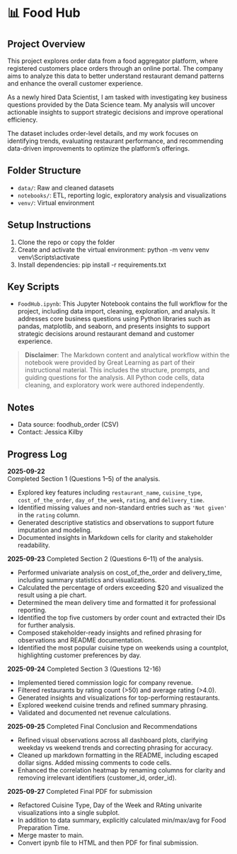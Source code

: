 # 📊 Food Hub
        
## Project Overview

This project explores order data from a food aggregator platform, where registered customers place orders through an online portal. The company aims to analyze this data to better understand restaurant demand patterns and enhance the overall customer experience.

As a newly hired Data Scientist, I am tasked with investigating key business questions provided by the Data Science team. My analysis will uncover actionable insights to support strategic decisions and improve operational efficiency.

The dataset includes order-level details, and my work focuses on identifying trends, evaluating restaurant performance, and recommending data-driven improvements to optimize the platform’s offerings.
        
## Folder Structure
- `data/`: Raw and cleaned datasets
- `notebooks/`: ETL, reporting logic, exploratory analysis and visualizations
- `venv/`: Virtual environment
        
## Setup Instructions
1. Clone the repo or copy the folder
2. Create and activate the virtual environment:
    python -m venv venv venv\Scripts\activate
3. Install dependencies:
    pip install -r requirements.txt
        
## Key Scripts
- `FoodHub.ipynb`: This Jupyter Notebook contains the full workflow for the project, including data import, cleaning, exploration, and analysis. It addresses core business questions using Python libraries such as pandas, matplotlib, and seaborn, and presents insights to support strategic decisions around restaurant demand and customer experience.

> **Disclaimer**: The Markdown content and analytical workflow within the notebook were provided by Great Learning as part of their instructional material. This includes the structure, prompts, and guiding questions for the analysis. All Python code cells, data cleaning, and exploratory work were authored independently.
        
        
## Notes
- Data source: foodhub_order (CSV)
- Contact: Jessica Kilby


## Progress Log

**2025-09-22**  
Completed Section 1 (Questions 1–5) of the analysis.  
- Explored key features including `restaurant_name`, `cuisine_type`, `cost_of_the_order`, `day_of_the_week`, `rating`, and `delivery_time`.
- Identified missing values and non-standard entries such as `'Not given'` in the `rating` column.
- Generated descriptive statistics and observations to support future imputation and modeling.
- Documented insights in Markdown cells for clarity and stakeholder readability.

**2025-09-23**
Completed Section 2 (Questions 6–11) of the analysis.
- Performed univariate analysis on cost_of_the_order and delivery_time, including summary statistics and visualizations.
- Calculated the percentage of orders exceeding $20 and visualized the result using a pie chart.
- Determined the mean delivery time and formatted it for professional reporting.
- Identified the top five customers by order count and extracted their IDs for further analysis.
- Composed stakeholder-ready insights and refined phrasing for observations and README documentation.
- Identified the most popular cuisine type on weekends using a countplot, highlighting customer preferences by day.

**2025-09-24**
Completed Section 3 (Questions 12-16) 
- Implemented tiered commission logic for company revenue.
- Filtered restaurants by rating count (>50) and average rating (>4.0).
- Generated insights and visualizations for top-performing restaurants.
- Explored weekend cuisine trends and refined summary phrasing.
- Validated and documented net revenue calculations.

**2025-09-25**
Completed Final Conclusion and Recommendations
- Refined visual observations across all dashboard plots, clarifying weekday vs weekend trends and correcting phrasing for accuracy.
- Cleaned up markdown formatting in the README, including escaped dollar signs. Added missing comments to code cells.
- Enhanced the correlation heatmap by renaming columns for clarity and removing irrelevant identifiers (customer_id, order_id).

**2025-09-27**
Completed Final PDF for submission
- Refactored Cuisine Type, Day of the Week and RAting univarite visualizations into a single subplot.
- In addition to data summary, explicitly calculated min/max/avg for Food Preparation Time.
- Merge master to main.
- Convert ipynb file to HTML and then PDF for final submission.